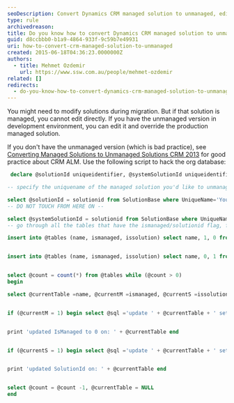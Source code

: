 ```yaml
---
seoDescription: Convert Dynamics CRM managed solution to unmanaged, edit and override production managed solution with a script.
type: rule
archivedreason:
title: Do you know how to convert Dynamics CRM managed solution to unmanaged?
guid: d8ccbbb0-b1a9-4864-933f-9c59b7e49931
uri: how-to-convert-crm-managed-solution-to-unmanaged
created: 2015-06-18T04:36:23.0000000Z
authors:
  - title: Mehmet Ozdemir
    url: https://www.ssw.com.au/people/mehmet-ozdemir
related: []
redirects:
  - do-you-know-how-to-convert-dynamics-crm-managed-solution-to-unmanaged
---
```


You might need to modify solutions during migration. But if that solution is managed, you cannot edit directly. If you have the unmanaged version in development environment, you can edit it and override the production managed solution.

<!--endintro-->

If you don't have the unmanaged version (which is bad practice), see [Converting Managed Solutions to Unmanaged Solutions CRM 2013](https://community.dynamics.com/blogs/post/?postid=ea7fcf84-35e3-4047-94f9-d4a0c0e4e4a9) for good practice about CRM ALM. Use the following script to hack the org database:

```sql
 declare @solutionId uniqueidentifier, @systemSolutionId uniqueidentifier

-- specify the uniquename of the managed solution you'd like to unmanage here it is StagingOrg

select @solutionId = solutionid from SolutionBase where UniqueName='Your solution name'
-- DO NOT TOUCH FROM HERE ON --

select @systemSolutionId = solutionid from SolutionBase where UniqueName='Active' update PublisherBase set IsReadonly=0 where PublisherId in (select PublisherId from SolutionBase where SolutionId=@solutionId) print 'updated publisher' declare @tables table (id int identity, name nvarchar(100), ismanaged bit, issolution bit) declare @count int, @currentTable nvarchar(100), @currentM bit, @currentS bit, @sql nvarchar(max)
-- go through all the tables that have the ismanaged/solutionid flag, find the related records for the current solution and move them to the crm active solution.

insert into @tables (name, ismanaged, issolution) select name, 1, 0 from sysobjects where id in (select id from syscolumns where name in ('IsManaged')) and type='U' order by name


insert into @tables (name, ismanaged, issolution) select name, 0, 1 from sysobjects where id in (select id from syscolumns where name in ('SolutionId')) and type='U' and name not in ('SolutionComponentBase') and name not like '%ribbon%' -- ignore this table because it doesn't make a difference. it does cause dependency errors on the exported solution but we can manually edit the xml for that. order by name


select @count = count(*) from @tables while (@count > 0)
begin

select @currentTable =name, @currentM =ismanaged, @currentS =issolution from @tables where id=@count


if (@currentM = 1) begin select @sql ='update ' + @currentTable + ' set IsManaged=0 where SolutionId=N''' + cast(@solutionId as nvarchar(100)) + '''' exec (@sql)


print 'updated IsManaged to 0 on: ' + @currentTable end


if (@currentS = 1) begin select @sql ='update ' + @currentTable + ' set SolutionId=N''' + cast(@systemSolutionId as nvarchar(100)) + ''' where SolutionId=N''' + cast(@solutionId as nvarchar(100)) + '''' exec (@sql)


print 'updated SolutionId on: ' + @currentTable end


select @count = @count -1, @currentTable = NULL
end
```
